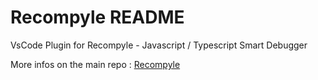 # Recompyle README

VsCode Plugin for Recompyle - Javascript / Typescript Smart Debugger

More infos on the main repo :  [Recompyle](https://github.com/recompyle/recompyle) 
